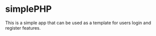 # simplePHP
This is a simple app that can be used as a template for users login and register features.
